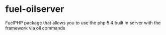 fuel-oilserver
==============

FuelPHP package that allows you to use the php 5.4 built in server with the framework via oil commands